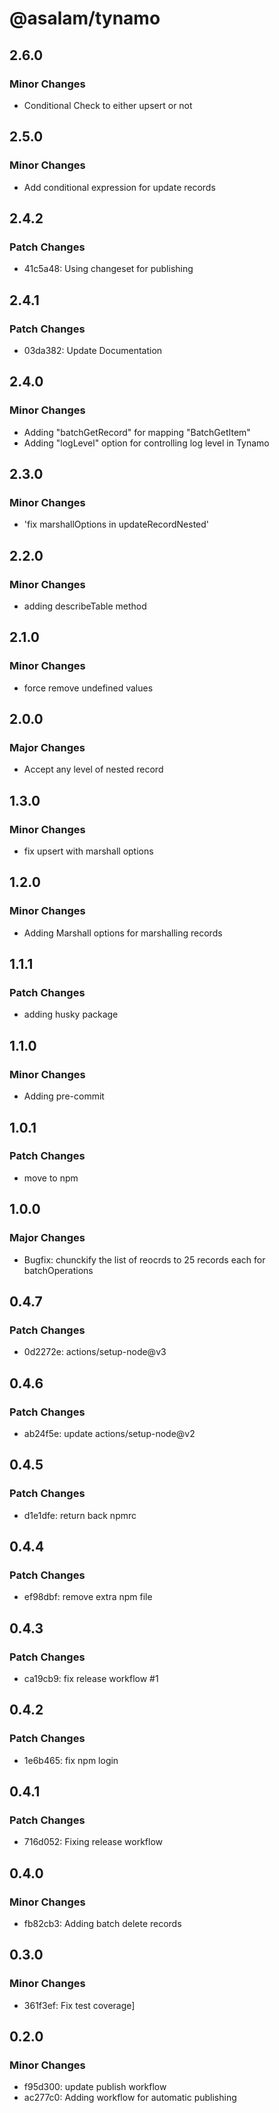 # @asalam/tynamo

## 2.6.0

### Minor Changes

- Conditional Check to either upsert or not

## 2.5.0

### Minor Changes

- Add conditional expression for update records

## 2.4.2

### Patch Changes

- 41c5a48: Using changeset for publishing

## 2.4.1

### Patch Changes

- 03da382: Update Documentation

## 2.4.0

### Minor Changes

- Adding "batchGetRecord" for mapping "BatchGetItem"
- Adding "logLevel" option for controlling log level in Tynamo

## 2.3.0

### Minor Changes

- 'fix marshallOptions in updateRecordNested'

## 2.2.0

### Minor Changes

- adding describeTable method

## 2.1.0

### Minor Changes

- force remove undefined values

## 2.0.0

### Major Changes

- Accept any level of nested record

## 1.3.0

### Minor Changes

- fix upsert with marshall options

## 1.2.0

### Minor Changes

- Adding Marshall options for marshalling records

## 1.1.1

### Patch Changes

- adding husky package

## 1.1.0

### Minor Changes

- Adding pre-commit

## 1.0.1

### Patch Changes

- move to npm

## 1.0.0

### Major Changes

- Bugfix: chunckify the list of reocrds to 25 records each for batchOperations

## 0.4.7

### Patch Changes

- 0d2272e: actions/setup-node@v3

## 0.4.6

### Patch Changes

- ab24f5e: update actions/setup-node@v2

## 0.4.5

### Patch Changes

- d1e1dfe: return back npmrc

## 0.4.4

### Patch Changes

- ef98dbf: remove extra npm file

## 0.4.3

### Patch Changes

- ca19cb9: fix release workflow #1

## 0.4.2

### Patch Changes

- 1e6b465: fix npm login

## 0.4.1

### Patch Changes

- 716d052: Fixing release workflow

## 0.4.0

### Minor Changes

- fb82cb3: Adding batch delete records

## 0.3.0

### Minor Changes

- 361f3ef: Fix test coverage]

## 0.2.0

### Minor Changes

- f95d300: update publish workflow
- ac277c0: Adding workflow for automatic publishing
